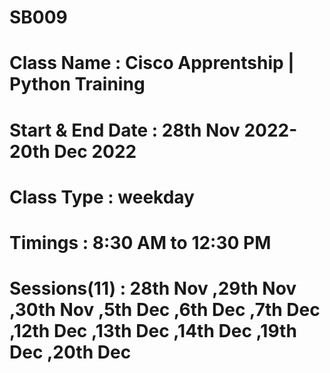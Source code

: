 # SB009

# Class Name : Cisco Apprentship | Python Training
# Start & End Date : 28th Nov 2022-20th Dec 2022
# Class Type : weekday
# Timings : 8:30 AM to 12:30 PM
# Sessions(11) : 28th Nov ,29th Nov ,30th Nov ,5th Dec ,6th Dec ,7th Dec ,12th Dec ,13th Dec ,14th Dec ,19th Dec ,20th Dec
